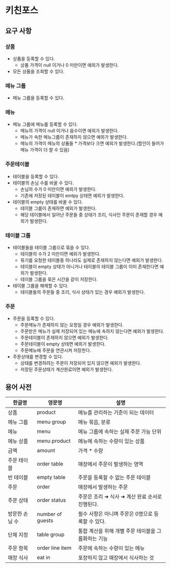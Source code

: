 # 키친포스

## 요구 사항
### 상품
- 상품을 등록할 수 있다.
    - 상품 가격이 null 이거나 0 미만이면 예외가 발생한다.
- 모든 상품을 조회할 수 있다.
### 메뉴 그룹
- 메뉴 그룹을 등록할 수 있다.
### 메뉴
- 메뉴 그룹에 메뉴를 등록할 수 있다.
  - 메뉴의 가격이 null 이거나 음수이면 예외가 발생한다.
  - 메뉴가 속한 메뉴그룹이 존재하지 않으면 예외가 발생한다.
  - 메뉴의 가격이 메뉴의 상품들 * 가격보다 크면 예외가 발생한다.(할인이 들어가 메뉴 가격이 더 쌀 수 있음)
### 주문테이블
- 테이블을 등록할 수 있다.
- 테이블의 손님 수를 바꿀 수 있다.
  - 손님의 수가 0 미만이면 예외가 발생한다.
  - 기존에 저장된 테이블이 emtpy 상태면 예외가 발생한다.
- 테이블의 empty 상태를 바꿀 수 있다.
  - 테이블 그룹이 존재하면 예외가 발생한다.
  - 해당 테이블에서 일어난 주문들 중 상태가 조리, 식사인 주문이 존재할 경우 예외가 발생한다.
### 테이블 그룹
- 테이블들을 테이블 그룹으로 묶을 수 있다.
  - 테이블의 수가 2 미만이면 예외가 발생한다.
  - 묶기를 요청한 테이블중 하나라도 실제로 존재하지 않는다면 예외가 발생한다.
  - 테이블이 empty 상태가 아니거나 테이블의 테이블 그룹이 이미 존재한다면 예외가 발생한다.
  - 테이블 그룹을 묶은 시간을 같이 저장한다.
- 테이블 그룹을 해제할 수 있다.
  - 테이블들의 주문들 중 조리, 식사 상태가 있는 경우 예외가 발생한다.
### 주문
- 주문을 등록할 수 있다.
  - 주문메뉴가 존재하지 않는 요청일 경우 예외가 발생한다.
  - 주문받은 메뉴가 실제 저장되어 있는 메뉴에 속하지 않는다면 예외가 발생한다.
  - 주문테이블이 존재하지 않으면 예외가 발생한다.
  - 주문테이블이 empty 상태면 예외가 발생한다.
  - 주문메뉴에 주문을 연관시켜 저장한다.
- 주문상태를 변경할 수 있다.
  - 상태를 변경하려는 주문이 저장되어 있지 않으면 예외가 발생한다.
  - 저장된 주문상태가 계산완료이면 예외가 발생한다.

## 용어 사전

| 한글명 | 영문명 | 설명 |
| --- | --- | --- |
| 상품 | product | 메뉴를 관리하는 기준이 되는 데이터 |
| 메뉴 그룹 | menu group | 메뉴 묶음, 분류 |
| 메뉴 | menu | 메뉴 그룹에 속하는 실제 주문 가능 단위 |
| 메뉴 상품 | menu product | 메뉴에 속하는 수량이 있는 상품 |
| 금액 | amount | 가격 * 수량 |
| 주문 테이블 | order table | 매장에서 주문이 발생하는 영역 |
| 빈 테이블 | empty table | 주문을 등록할 수 없는 주문 테이블 |
| 주문 | order | 매장에서 발생하는 주문 |
| 주문 상태 | order status | 주문은 조리 ➜ 식사 ➜ 계산 완료 순서로 진행된다. |
| 방문한 손님 수 | number of guests | 필수 사항은 아니며 주문은 0명으로 등록할 수 있다. |
| 단체 지정 | table group | 통합 계산을 위해 개별 주문 테이블을 그룹화하는 기능 |
| 주문 항목 | order line item | 주문에 속하는 수량이 있는 메뉴 |
| 매장 식사 | eat in | 포장하지 않고 매장에서 식사하는 것 |
